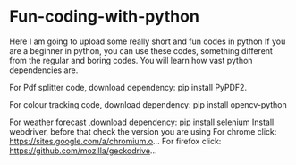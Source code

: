 # Fun-coding-with-python
Here I am going to upload some really short and fun codes in python
If you are a beginner in python, you can use these codes, something different from the regular and boring codes. 
You will learn how vast python dependencies are.

For Pdf splitter code, download dependency: pip install PyPDF2.

For colour tracking code, download dependency: pip install opencv-python


For weather forecast ,download dependency: pip install selenium
Install webdriver, before that check the version you are using
For chrome click: https://sites.google.com/a/chromium.o...
For firefox click: https://github.com/mozilla/geckodrive...
